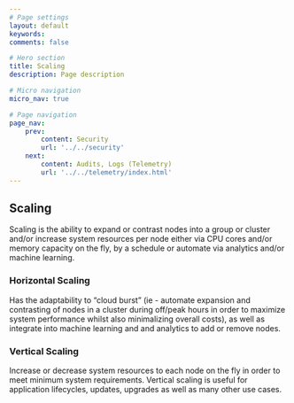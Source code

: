 ```yaml
---
# Page settings
layout: default
keywords:
comments: false

# Hero section
title: Scaling
description: Page description

# Micro navigation
micro_nav: true

# Page navigation
page_nav:
    prev:
        content: Security
        url: '../../security'
    next:
        content: Audits, Logs (Telemetry)
        url: '../../telemetry/index.html'
---
```


## Scaling

Scaling is the ability to expand or contrast nodes into a group or cluster and/or increase
system resources per node either via CPU cores and/or memory capacity on the fly, by a
schedule or automate via analytics and/or machine learning.

### Horizontal Scaling

Has the adaptability to “cloud burst” (ie - automate expansion and contrasting of nodes in a
cluster during off/peak hours in order to maximize system performance whilst also
minimalizing overall costs), as well as integrate into machine learning and and analytics to
add or remove nodes.


### Vertical Scaling

Increase or decrease system resources to each node on the fly in order to meet minimum
system requirements. Vertical scaling is useful for application lifecycles, updates, upgrades
as well as many other use cases.

